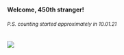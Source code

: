 #### Welcome, 450th stranger!

###### <sup>P.S. counting started approximately in 10.01.21</sup>

<img src="https://kraftwerk28.pp.ua/vcnt.png"></img>
